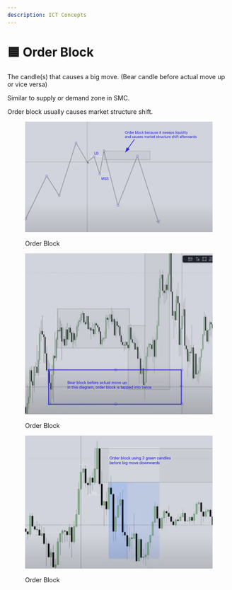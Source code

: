 ```yaml
---
description: ICT Concepts
---
```


# 🟦 Order Block

The candle(s) that causes a big move. (Bear candle before actual move up or vice versa)

Similar to supply or demand zone in SMC.

Order block usually causes market structure shift.

<figure><img src="../.gitbook/assets/image (17).png" alt=""><figcaption><p>Order Block</p></figcaption></figure>

<figure><img src="../.gitbook/assets/image (16).png" alt=""><figcaption><p>Order Block</p></figcaption></figure>

<figure><img src="../.gitbook/assets/image (12).png" alt=""><figcaption><p>Order Block</p></figcaption></figure>
